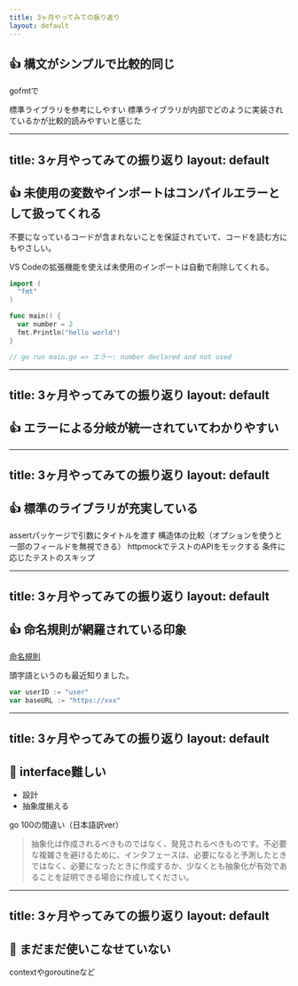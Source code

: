```yaml
---
title: 3ヶ月やってみての振り返り
layout: default
---
```


## 👍 構文がシンプルで比較的同じ

gofmtで

標準ライブラリを参考にしやすい
標準ライブラリが内部でどのように実装されているかが比較的読みやすいと感じた

---
title: 3ヶ月やってみての振り返り
layout: default
---

## 👍 未使用の変数やインポートはコンパイルエラーとして扱ってくれる

不要になっているコードが含まれないことを保証されていて、コードを読む方にもやさしい。

VS Codeの拡張機能を使えば未使用のインポートは自動で削除してくれる。

```go
import (
  "fmt"
)

func main() {
  var number = 2
  fmt.Println("hello world")
}

// go run main.go => エラー: number declared and not used
```

---
title: 3ヶ月やってみての振り返り
layout: default
---

## 👍 エラーによる分岐が統一されていてわかりやすい

---
title: 3ヶ月やってみての振り返り
layout: default
---

## 👍 標準のライブラリが充実している

assertパッケージで引数にタイトルを渡す
構造体の比較（オプションを使うと一部のフィールドを無視できる）
httpmockでテストのAPIをモックする
条件に応じたテストのスキップ

---
title: 3ヶ月やってみての振り返り
layout: default
---

## 👍 命名規則が網羅されている印象

[命名規則](https://go.dev/doc/effective_go#names)

頭字語というのも最近知りました。

```go
var userID := "user"
var baseURL := "https://xxx"
```

---
title: 3ヶ月やってみての振り返り
layout: default
---

## 🤨 interface難しい

- 設計
- 抽象度揃える

go 100の間違い（日本語訳ver）
> 抽象化は作成されるべきものではなく、発見されるべきものです。不必要な複雑さを避けるために、インタフェースは、必要になると予測したときではなく、必要になったときに作成するか、少なくとも抽象化が有効であることを証明できる場合に作成してください。

---
title: 3ヶ月やってみての振り返り
layout: default
---

## 🤨 まだまだ使いこなせていない

contextやgoroutineなど
